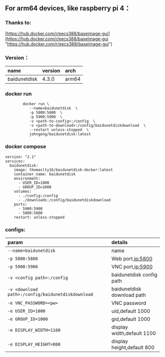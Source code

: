 ## For arm64 devices, like raspberry pi 4：

### Thanks to:

[https://hub.docker.com/r/eecs388/baseimage-gui](https://hub.docker.com/r/eecs388/baseimage-gui "https://hub.docker.com/r/eecs388/baseimage-gui")                                       

### Version：

|name|version|arch|
|:-|:-|:-|
|baidunetdisk|4.3.0|arm64|

### docker run

```
        docker run \
           --name=baidunetdisk  \
           -p 5800:5800  \
           -p 5900:5900  \
           -v <path-to-config>:/config  \
           -v <path-to-download>:/config/baidunetdiskdownload  \
           --restart unless-stopped  \
           johngong/baidunetdisk:latest
```
           
### docker compose

```
version: "2.1"
services:
  baidunetdisk:
    image: thomaslty16/baidunetdisk-docker:latest
    container_name: baidunetdisk
    environment:
      - USER_ID=1000
      - GROUP_ID=1000
    volumes:
      - ./config:/config
      - ./downloads:/config/baidunetdiskdownload
    ports:
      - 5900:5900
      - 5800:5800
    restart: unless-stopped
```

### configs:

|param|details|
|:-|:-|
| `--name=baidunetdisk` |name|
| `-p 5800:5800` |Web port,[ip:5800](ip:5800)|
| `-p 5900:5900` |VNC port,[ip:5900](ip:5900)|
| `-v <config path>:/config` |baidunetdisk config path|
| `-v <download path>:/config/baidunetdiskdownload` |baidunetdisk download path|
| `-e VNC_PASSWORD=<pw>` |VNC password|
| `-e USER_ID=1000` |uid,default 1000|
| `-e GROUP_ID=1000` |gid,default 1000|
| `-e DISPLAY_WIDTH=1100` |display width,default 1100|
| `-e DISPLAY_HEIGHT=800` |display height,default 800|                                


